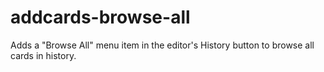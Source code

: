 # addcards-browse-all

Adds a "Browse All" menu item in the editor's History button to browse all cards in history.
